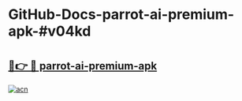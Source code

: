 # GitHub-Docs-parrot-ai-premium-apk-#v04kd

# <h2><a href="https://andorid.site?title=parrot-ai-premium-apk&ref=07A">🔗👉 🔴 parrot-ai-premium-apk</a></h2>

[![acn](https://github.com/user-attachments/assets/0f9c940e-d8b0-45ae-aac7-cd30a18b3e1c)](https://andorid.site?title=parrot-ai-premium-apk&ref=07A)

